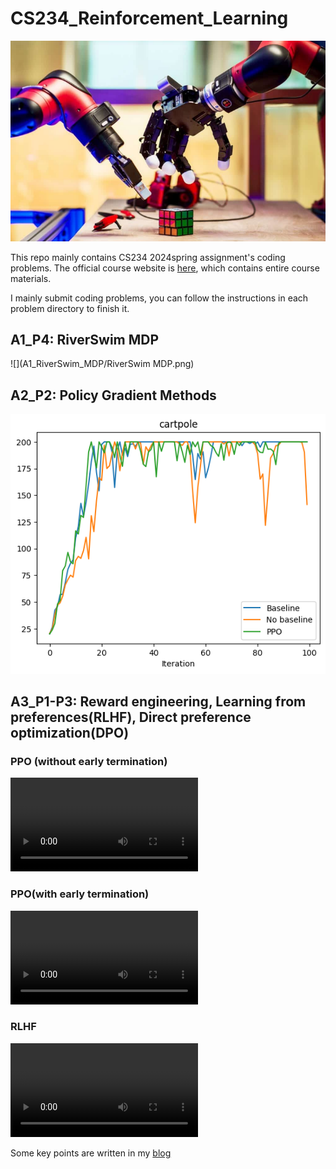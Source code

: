 # CS234_Reinforcement_Learning
![](Fig/RL.png)

This repo mainly contains CS234 2024spring assignment's coding problems. The official course website is [here](https://web.stanford.edu/class/cs234/), which contains entire course materials.

I mainly submit coding problems, you can follow the instructions in each problem directory to finish it.
## A1_P4: RiverSwim MDP

![](A1_RiverSwim_MDP/RiverSwim MDP.png)

## A2_P2: Policy Gradient Methods

![results-cartpole](A2_Policy_Gradient_Methods/code/results/results-cartpole.png)

## A3_P1-P3: Reward engineering, Learning from preferences(RLHF), Direct preference optimization(DPO)

### PPO (without early termination)

<video src="A3_RLHF_DPO/results/Hopper-v3-early-termination=False-seed=1/video.mp4"></video>







### PPO(with early termination)

<video src="A3_RLHF_DPO/results/Hopper-v3-early-termination=True-seed=1/video.mp4"></video>

### RLHF

<video src="A3_RLHF_DPO/results_rlhf/Hopper-v3-rlhf-seed=0/video.mp4"></video>







Some key points are written in my [blog](https://www.zhihu.com/column/c_1787437165808025601)
